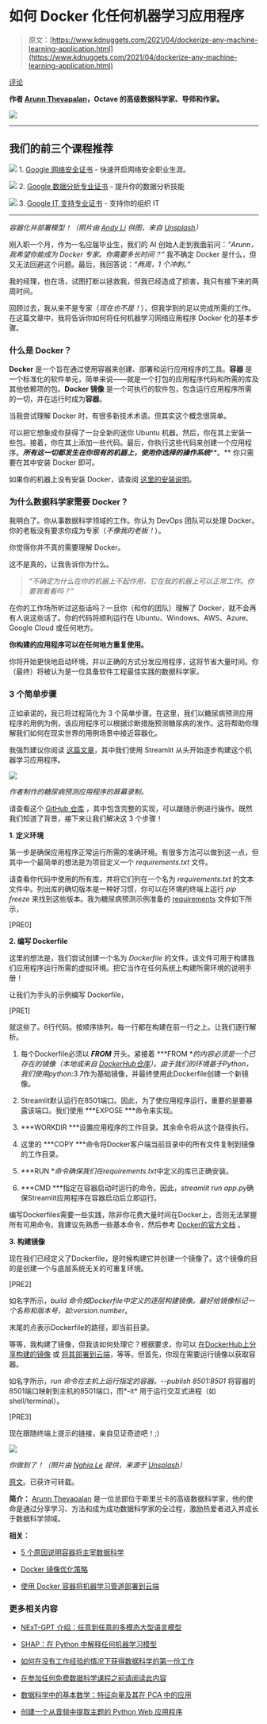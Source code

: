 # 如何 Docker 化任何机器学习应用程序

> 原文：[https://www.kdnuggets.com/2021/04/dockerize-any-machine-learning-application.html](https://www.kdnuggets.com/2021/04/dockerize-any-machine-learning-application.html)

[评论](#comments)

**作者 [Arunn Thevapalan](https://www.linkedin.com/in/arunn-thevapalan/)，Octave 的高级数据科学家、导师和作家。**

![](../Images/374bfc6c12e4d4a4c9cded164c94e76e.png)

* * *

## 我们的前三个课程推荐

![](../Images/0244c01ba9267c002ef39d4907e0b8fb.png) 1\. [Google 网络安全证书](https://www.kdnuggets.com/google-cybersecurity) - 快速开启网络安全职业生涯。

![](../Images/e225c49c3c91745821c8c0368bf04711.png) 2\. [Google 数据分析专业证书](https://www.kdnuggets.com/google-data-analytics) - 提升你的数据分析技能

![](../Images/0244c01ba9267c002ef39d4907e0b8fb.png) 3\. [Google IT 支持专业证书](https://www.kdnuggets.com/google-itsupport) - 支持你的组织 IT

* * *

*容器化并部署模型！（照片由 [Andy Li](https://unsplash.com/@andasta?utm_source=medium&utm_medium=referral) 供图，来自 [Unsplash](https://unsplash.com/?utm_source=medium&utm_medium=referral)）*

刚入职一个月，作为一名应届毕业生，我们的 AI 创始人走到我面前问：*“Arunn，我希望你能成为 Docker 专家。你需要多长时间？”* 我不确定 Docker 是什么，但又无法回避这个问题。最后，我回答说：*“两周，1 个冲刺。”*

我的经理，也在场，试图打断以拯救我，但我已经造成了损害，我只有接下来的两周时间。

回顾过去，我从来不是专家（*现在也不是！*），但我学到的足以完成所需的工作。在这篇文章中，我将告诉你如何将任何机器学习网络应用程序 Docker 化的基本步骤。

### 什么是 Docker？

**Docker** 是一个旨在通过使用容器来创建、部署和运行应用程序的工具。**容器** 是一个标准化的软件单元，简单来说——就是一个打包的应用程序代码和所需的库及其他依赖项的包。**Docker 镜像** 是一个可执行的软件包，包含运行应用程序所需的一切，并在运行时成为**容器**。

当我尝试理解 Docker 时，有很多新技术术语。但其实这个概念很简单。

可以把它想象成你获得了一台全新的迷你 Ubuntu 机器。然后，你在其上安装一些包。接着，你在其上添加一些代码。最后，你执行这些代码来创建一个应用程序。***所有这一切都发生在你现有的机器上，使用你选择的操作系统*****。** 你只需要在其中安装 Docker 即可。

如果你的机器上没有安装 Docker，请查阅 [这里的安装说明](https://docs.docker.com/get-docker/)。

### 为什么数据科学家需要 Docker？

我明白了。你从事数据科学领域的工作。你认为 DevOps 团队可以处理 Docker。你的老板没有要求你成为专家（*不像我的老板！*）。

你觉得你并不真的需要理解 Docker。

这不是真的，让我告诉你为什么。

> *“不确定为什么在你的机器上不起作用，它在我的机器上可以正常工作。你要我看看吗？”*

在你的工作场所听过这些话吗？一旦你（和你的团队）理解了 Docker，就不会再有人说这些话了。你的代码将顺利运行在 Ubuntu、Windows、AWS、Azure、Google Cloud 或任何地方。

**你构建的应用程序可以在任何地方重复使用。**

你将开始更快地启动环境，并以正确的方式分发应用程序，这将节省大量时间。你（最终）将被认为是一位具备软件工程最佳实践的数据科学家。

### 3 个简单步骤

正如承诺的，我已将过程简化为 3 个简单步骤。在这里，我们以糖尿病预测应用程序的用例为例，该应用程序可以根据诊断措施预测糖尿病的发作。这将帮助你理解我们如何在现实世界的用例场景中接近容器化。

我强烈建议你阅读 [这篇文章](https://medium.com/towards-artificial-intelligence/how-i-build-machine-learning-apps-in-hours-a1b1eaa642ed?source=friends_link&sk=66a5df0a2570e1cf0f12211f3b4f2fc2)，其中我们使用 Streamlit 从头开始逐步构建这个机器学习应用程序。

![](../Images/d6e07d63154495339887923b7e8a35de.png)

*作者制作的糖尿病预测应用程序的屏幕录制。*

请查看这个 [GitHub 仓库](https://github.com/arunnthevapalan/diabetes-prediction-app) ，其中包含完整的实现，可以跟随示例进行操作。既然我们知道了背景，接下来让我们解决这 3 个步骤！

**1. 定义环境**

第一步是确保应用程序正常运行所需的准确环境。有很多方法可以做到这一点，但其中一个最简单的想法是为项目定义一个 *requirements.txt* 文件。

请查看你代码中使用的所有库，并将它们列在一个名为 *requirements.txt* 的文本文件中。列出库的确切版本是一种好习惯，你可以在环境的终端上运行 *pip freeze* 来找到这些版本。我为糖尿病预测示例准备的 [requirements](https://github.com/arunnthevapalan/diabetes-prediction-app/blob/master/requirements.txt) 文件如下所示，

[PRE0]

**2. 编写 Dockerfile**

这里的想法是，我们尝试创建一个名为 *Dockerfile* 的文件，该文件可用于构建我们应用程序运行所需的虚拟环境。把它当作在任何系统上构建所需环境的说明手册！

让我们为手头的示例编写 Dockerfile，

[PRE1]

就这些了。6行代码。按顺序排列。每一行都在构建在前一行之上。让我们逐行解析。

1.  每个Dockerfile必须以 ***FROM*** 开头。紧接着 ***FROM ***的内容必须是一个已存在的镜像（本地或来自 [DockerHub仓库](https://hub.docker.com/search?type=image)）。由于我们的环境基于Python，我们使用*python:3.7*作为基础镜像，并最终使用此Dockerfile创建一个新镜像。

1.  Streamlit默认运行在8501端口。因此，为了使应用程序运行，重要的是要暴露该端口。我们使用 ***EXPOSE ***命令来实现。

1.  ***WORKDIR ***设置应用程序的工作目录。其余命令将从这个路径执行。

1.  这里的 ***COPY ***命令将Docker客户端当前目录中的所有文件复制到镜像的工作目录。

1.  ***RUN ***命令确保我们在*requirements.txt*中定义的库已正确安装。

1.  ***CMD ***指定在容器启动时运行的命令。因此，*streamlit run app.py*确保Streamlit应用程序在容器启动后立即运行。

编写Dockerfiles需要一些实践，除非你花费大量时间在Docker上，否则无法掌握所有可用命令。我建议先熟悉一些基本命令，然后参考 [Docker的官方文档](https://docs.docker.com/engine/reference/commandline/docker/) 。

**3\. 构建镜像**

现在我们已经定义了Dockerfile，是时候构建它并创建一个镜像了。这个镜像的目的是创建一个与底层系统无关的可重复环境。

[PRE2]

如名字所示，*build *命令按Dockerfile中定义的逐层构建镜像。最好给镜像标记一个名称和版本号，如*<name>:version.number*。

末尾的点表示Dockerfile的路径，即当前目录。

等等，我构建了镜像，但我该如何处理它？根据要求，你可以 [在DockerHub上分享构建的镜像](https://docs.docker.com/get-started/part3/) 或 [将其部署到云端](https://docs.docker.com/engine/context/aci-integration/)，等等。但首先，你现在需要运行镜像以获取容器。

如名字所示，*run *命令在主机上运行指定的容器。*--publish 8501:8501* 将容器的8501端口映射到主机的8501端口，而*-it* 用于运行交互式进程（如shell/terminal）。

[PRE3]

现在跟随终端上提示的链接，亲自见证奇迹吧！;)

![](../Images/8a5514c448dc9fd17532eea0db842931.png)

*你做到了！（照片由 [Nghia Le](https://unsplash.com/@lephunghia?utm_source=medium&utm_medium=referral) 提供，来源于 [Unsplash](https://unsplash.com/?utm_source=medium&utm_medium=referral)）*

[原文](https://towardsdatascience.com/how-to-dockerize-any-machine-learning-application-f78db654c601)。已获许可转载。

**简介：** [Arunn Thevapalan](https://www.linkedin.com/in/arunn-thevapalan/) 是一位总部位于斯里兰卡的高级数据科学家，他的使命是通过分享学习、方法和成为成功数据科学家的全过程，激励热爱者进入并成长于数据科学领域。

**相关：**

+   [5 个原因说明容器将主宰数据科学](https://www.kdnuggets.com/2020/11/gigantum-containers-will-rule-data-science.html)

+   [Docker 镜像优化策略](https://www.kdnuggets.com/2020/10/strategies-docker-images-optimization.html)

+   [使用 Docker 容器将机器学习管道部署到云端](https://www.kdnuggets.com/2020/06/deploy-machine-learning-pipeline-cloud-docker.html)

### 更多相关内容

+   [NExT-GPT 介绍：任意到任意的多模态大型语言模型](https://www.kdnuggets.com/introduction-to-nextgpt-anytoany-multimodal-large-language-model)

+   [SHAP：在 Python 中解释任何机器学习模型](https://www.kdnuggets.com/2022/11/shap-explain-machine-learning-model-python.html)

+   [如何在没有工作经验的情况下获得数据科学的第一份工作](https://www.kdnuggets.com/2021/02/first-job-data-science-without-work-experience.html)

+   [在参加任何免费数据科学课程之前请阅读此内容](https://www.kdnuggets.com/read-this-before-you-take-any-free-data-science-course)

+   [数据科学中的基本数学：特征向量及其在 PCA 中的应用](https://www.kdnuggets.com/2022/06/essential-math-data-science-eigenvectors-application-pca.html)

+   [创建一个从音频中提取主题的 Python Web 应用程序](https://www.kdnuggets.com/2023/01/creating-web-application-extract-topics-audio-python.html)
